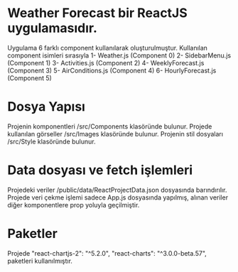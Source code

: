 # Weather Forecast bir ReactJS uygulamasıdır.
Uygulama 6 farklı component kullanılarak oluşturulmuştur. Kullanılan component isimleri sırasıyla
  1- Weather.js (Component 0)
  2- SidebarMenu.js (Component 1)
  3- Activities.js (Component 2)
  4- WeeklyForecast.js (Component 3)
  5- AirConditions.js (Component 4)
  6- HourlyForecast.js (Component 5)

# Dosya Yapısı
Projenin komponentleri /src/Components klasöründe bulunur.
Projede kullanılan görseller /src/Images klasöründe bulunur.
Projenin stil dosyaları /src/Style klasöründe bulunur.

# Data dosyası ve fetch işlemleri
Projedeki veriler /public/data/ReactProjectData.json dosyasında barındırılır.
Projede veri çekme işlemi sadece App.js dosyasında yapılmış, alınan veriler diğer komponentlere prop yoluyla geçilmiştir.

# Paketler
Projede 
  "react-chartjs-2": "^5.2.0",
  "react-charts": "^3.0.0-beta.57",
paketleri kullanılmıştır.
